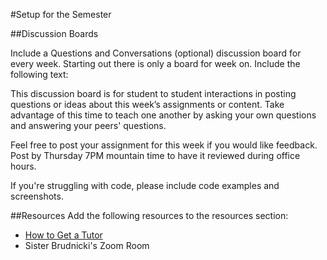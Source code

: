 #Setup for the Semester

##Discussion Boards

Include a Questions and Conversations (optional) discussion board for every week. Starting out there is only a board for week on. Include the following text:

This discussion board is for student to student interactions in posting questions or ideas  about this week’s assignments or content. Take advantage of this time to teach one another by asking your own questions and answering your peers' questions.

Feel free to post your assignment for this week if you would like feedback. Post by Thursday 7PM mountain time to have it reviewed during office hours.

If you're struggling with code, please include code examples and screenshots.

##Resources
Add the following resources to the resources section:

- [How to Get a Tutor](https://video.byui.edu/media/PC+I-Plan+Tutor+Sign-up+Tutorial/0_43d3eldx)
- Sister Brudnicki's Zoom Room
